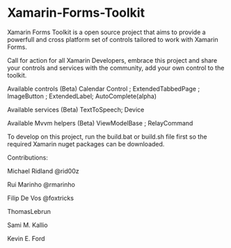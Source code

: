 Xamarin-Forms-Toolkit
=====================

Xamarin Forms Toolkit is a open source project that aims to provide a powerfull and cross platform set of controls tailored to work with Xamarin Forms.

Call for action for all Xamarin Developers, embrace this project and share your controls and services with the community, add your own control to the toolkit.

Available controls (Beta)
Calendar Control ; ExtendedTabbedPage ; ImageButton ; ExtendedLabel;  AutoComplete(alpha)

Available services (Beta)
TextToSpeech; Device

Available Mvvm helpers (Beta)
ViewModelBase ; RelayCommand

To develop on this project, run the build.bat or build.sh file first so the required Xamarin nuget packages can be downloaded.

Contributions:

Michael Ridland @rid00z

Rui Marinho @rmarinho

Filip De Vos @foxtricks

ThomasLebrun

Sami M. Kallio

Kevin E. Ford
